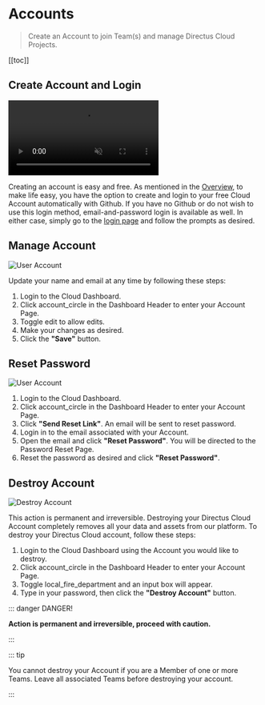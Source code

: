 # Accounts

> Create an Account to join Team(s) and manage Directus Cloud Projects.

[[toc]]

## Create Account and Login

<video alt="Create Account and Login" loop muted controls autoplay>
  <source src="" type="video/mp4">
</video>

Creating an account is easy and free. As mentioned in the [Overview](/cloud/overview/), to make life easy, you have the
option to create and login to your free Cloud Account automatically with Github. If you have no Github or do not wish to
use this login method, email-and-password login is available as well. In either case, simply go to the
[login page](https://directus.cloud/login) and follow the prompts as desired.

## Manage Account

![User Account](https://cdn.directus.io/docs/v9/cloud/accounts-and-teams/accounts-and-teams-20220228A/managing-your-account-20220225A.webp)

Update your name and email at any time by following these steps:

1. Login to the Cloud Dashboard.
2. Click <span mi icon>account_circle</span> in the Dashboard Header to enter your Account Page.
3. Toggle <span mi icon prmry>edit</span> to allow edits.
4. Make your changes as desired.
5. Click the **"Save"** button.

## Reset Password

![User Account](https://cdn.directus.io/docs/v9/cloud/accounts-and-teams/accounts-and-teams-20220228A/managing-your-account-20220225A.webp)

1. Login to the Cloud Dashboard.
2. Click <span mi icon>account_circle</span> in the Dashboard Header to enter your Account Page.
3. Click **"Send Reset Link"**. An email will be sent to reset password.
4. Login in to the email associated with your Account.
5. Open the email and click **"Reset Password"**. You will be directed to the Password Reset Page.
6. Reset the password as desired and click **"Reset Password"**.

## Destroy Account

![Destroy Account](https://cdn.directus.io/docs/v9/cloud/accounts-and-teams/accounts-and-teams-20220228A/destroying-your-account-20220225A.webp)

This action is permanent and irreversible. Destroying your Directus Cloud Account completely removes all your data and
assets from our platform. To destroy your Directus Cloud account, follow these steps:

1. Login to the Cloud Dashboard using the Account you would like to destroy.
2. Click <span mi icon>account_circle</span> in the Dashboard Header to enter your Account Page.
3. Toggle <span mi icon dngr>local_fire_department</span> and an input box will appear.
4. Type in your password, then click the **"Destroy Account"** button.

::: danger DANGER!

**Action is permanent and irreversible, proceed with caution.**

:::

::: tip

You cannot destroy your Account if you are a Member of one or more Teams. Leave all associated Teams before destroying
your account.

:::
